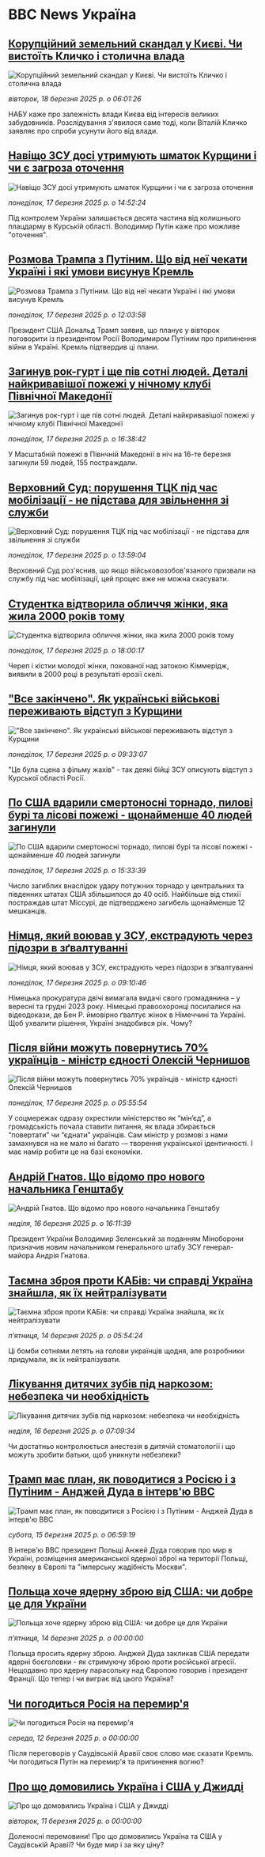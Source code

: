 # BBC News Україна## [Корупційний земельний скандал у Києві. Чи вистоїть Кличко і столична влада](https://www.bbc.com/ukrainian/articles/c2349y4yd10o?at_campaign=githubrss)![Корупційний земельний скандал у Києві. Чи вистоїть Кличко і столична влада](https://ichef.bbci.co.uk/ace/standard/240/cpsprodpb/d7f7/live/aa5c7730-0357-11f0-a387-437e2fb661fc.png)_вівторок, 18 березня 2025 р. о 06:01:26_НАБУ каже про залежність влади Києва від інтересів великих забудовників. Розслідування з'явилося саме тоді, коли Віталій Кличко заявляє про спроби усунути його від влади.## [Навіщо ЗСУ досі утримують шматок Курщини і чи є загроза оточення](https://www.bbc.com/ukrainian/articles/cx28wzxye7jo?at_campaign=githubrss)![Навіщо ЗСУ досі утримують шматок Курщини і чи є загроза оточення](https://ichef.bbci.co.uk/ace/standard/240/cpsprodpb/b8f8/live/a55f5110-0336-11f0-a8b1-950887ddc6e5.jpg)_понеділок, 17 березня 2025 р. о 14:52:24_Під контролем України залишається десята частина від колишнього плацдарму в Курській області. Володимир Путін каже про можливе "оточення".## [Розмова Трампа з Путіним. Що від неї чекати Україні і які умови висунув Кремль](https://www.bbc.com/ukrainian/articles/cjev4j5j37go?at_campaign=githubrss)![Розмова Трампа з Путіним. Що від неї чекати Україні і які умови висунув Кремль](https://ichef.bbci.co.uk/ace/standard/240/cpsprodpb/b395/live/d404b440-0315-11f0-81d9-675e79ab7115.jpg)_понеділок, 17 березня 2025 р. о 12:03:58_Президент США Дональд Трамп заявив, що планує у вівторок поговорити із президентом Росії Володимиром Путіним про припинення війни в Україні. Кремль підтвердив ці плани.## [Загинув рок-гурт і ще пів сотні людей. Деталі найкривавішої пожежі у нічному клубі Північної Македонії](https://www.bbc.com/ukrainian/articles/cwyn3yge687o?at_campaign=githubrss)![Загинув рок-гурт і ще пів сотні людей. Деталі найкривавішої пожежі у нічному клубі Північної Македонії](https://ichef.bbci.co.uk/ace/standard/240/cpsprodpb/2702/live/8fd24560-034e-11f0-b50e-9d086302645f.jpg)_понеділок, 17 березня 2025 р. о 16:38:42_У Масштабній пожежі в Півнчній Македонії в ніч на 16-те березня загинули 59 людей, 155 постраждали.## [Верховний Суд: порушення ТЦК під час мобілізації - не підстава для звільнення зі служби](https://www.bbc.com/ukrainian/articles/cwyexq6e8w0o?at_campaign=githubrss)![Верховний Суд: порушення ТЦК під час мобілізації - не підстава для звільнення зі служби](https://ichef.bbci.co.uk/ace/standard/240/cpsprodpb/3831/live/a9c973e0-0334-11f0-a8b1-950887ddc6e5.jpg)_понеділок, 17 березня 2025 р. о 13:59:04_Верховний Суд роз'яснив, що якщо військовозобов'язаного призвали на службу під час мобілізації, цей процес вже не можна скасувати.## [Студентка відтворила обличчя жінки, яка жила 2000 років тому](https://www.bbc.com/ukrainian/articles/c4g034300lmo?at_campaign=githubrss)![Студентка відтворила обличчя жінки, яка жила 2000 років тому](https://ichef.bbci.co.uk/ace/standard/240/cpsprodpb/d742/live/7cc534f0-f07a-11ef-a7d9-9f7991f418fc.jpg)_понеділок, 17 березня 2025 р. о 18:00:17_Череп і кістки молодої жінки, похованої над затокою Кіммерідж, виявили в 2000 році в результаті ерозії скелі.## ["Все закінчено". Як українські військові переживають відступ з Курщини](https://www.bbc.com/ukrainian/articles/cqx0l1019l2o?at_campaign=githubrss)!["Все закінчено". Як українські військові переживають відступ з Курщини](https://ichef.bbci.co.uk/ace/standard/240/cpsprodpb/1ea9/live/86359890-0303-11f0-a8b1-950887ddc6e5.jpg)_понеділок, 17 березня 2025 р. о 09:33:07_"Це була сцена з фільму жахів" - так деякі бійці ЗСУ описують відступ з Курської області Росії.## [По США вдарили смертоносні торнадо, пилові бурі та лісові пожежі - щонайменше 40 людей загинули](https://www.bbc.com/ukrainian/articles/cy831051gn8o?at_campaign=githubrss)![По США вдарили смертоносні торнадо, пилові бурі та лісові пожежі - щонайменше 40 людей загинули](https://ichef.bbci.co.uk/ace/standard/240/cpsprodpb/9ff1/live/03481490-01d6-11f0-beca-4dfaec3846c2.jpg)_понеділок, 17 березня 2025 р. о 15:33:39_Число загиблих внаслідок удару потужних торнадо у центральних та південних штатах США збільшилося до 40 осіб. Найбільше від стихії постраждав штат Міссурі, де підтверджено загибель щонайменше 12 мешканців.## [Німця, який воював у ЗСУ, екстрадують через підозри в зґвалтуванні](https://www.bbc.com/ukrainian/articles/cly3ze7k1pvo?at_campaign=githubrss)![Німця, який воював у ЗСУ, екстрадують через підозри в зґвалтуванні](https://ichef.bbci.co.uk/ace/standard/240/cpsprodpb/0bb2/live/2a4495e0-fd9f-11ef-9e61-71ee71f26eb1.jpg)_понеділок, 17 березня 2025 р. о 09:10:46_Німецька прокуратура двічі вимагала видачі свого громадянина – у вересні та грудні 2023 року. Німецькі правоохоронці посилалися на відеодокази, де Бен Р. ймовірно ґвалтує жінок в Німеччині та Україні. 
Щоб ухвалити рішення, Україні знадобився рік. Чому?## [Після війни можуть повернутись 70% українців - міністр єдності Олексій Чернишов](https://www.bbc.com/ukrainian/articles/c0jgvyqew8lo?at_campaign=githubrss)![Після війни можуть повернутись 70% українців - міністр єдності Олексій Чернишов](https://ichef.bbci.co.uk/ace/standard/240/cpsprodpb/74e4/live/1acf0380-0055-11f0-b404-e9d62a291e54.jpg)_понеділок, 17 березня 2025 р. о 05:55:54_У соцмережах одразу охрестили міністерство як “мін’єд”, а громадськість почала ставити питання, як влада збирається “повертати” чи “єднати” українців. Сам міністр у розмові з нами замахнувся на не мало  ні багато -– творення української ідентичності. І має намір робити це на базі економіки.## [Андрій Гнатов. Що відомо про нового начальника Генштабу](https://www.bbc.com/ukrainian/articles/ce98mx2lez4o?at_campaign=githubrss)![Андрій Гнатов. Що відомо про нового начальника Генштабу](https://ichef.bbci.co.uk/ace/standard/240/cpsprodpb/6b76/live/32d35b20-3305-11ef-9f4c-8785b0c18838.jpg)_неділя, 16 березня 2025 р. о 16:11:39_Президент України Володимир Зеленський за поданням Міноборони призначив новим начальником генерального штабу ЗСУ генерал-майора Андрія Гнатова.## [Таємна зброя проти КАБів: чи справді Україна знайшла, як їх нейтралізувати](https://www.bbc.com/ukrainian/articles/c5y452vpzeno?at_campaign=githubrss)![Таємна зброя проти КАБів: чи справді Україна знайшла, як їх нейтралізувати](https://ichef.bbci.co.uk/ace/standard/240/cpsprodpb/9c8b/live/8e1784d0-0013-11f0-a59a-8118430caef7.jpg)_пʼятниця, 14 березня 2025 р. о 05:54:24_Ці бомби сотнями летять на голови українців щодня, але розробники придумали, як їх нейтралізувати.## [Лікування дитячих зубів під наркозом: небезпека чи необхідність](https://www.bbc.com/ukrainian/articles/cly8jxgkw02o?at_campaign=githubrss)![Лікування дитячих зубів під наркозом: небезпека чи необхідність](https://ichef.bbci.co.uk/ace/standard/240/cpsprodpb/2791/live/cc6f6da0-0000-11f0-b50e-9d086302645f.jpg)_неділя, 16 березня 2025 р. о 07:09:34_Чи достатньо контролюється анестезія в дитячій стоматології і що можуть зробити батьки, щоб уникнути небезпеки?## [Трамп має план, як поводитися з Росією і з Путіним - Анджей Дуда в інтерв'ю ВВС](https://www.bbc.com/ukrainian/articles/c5y05pnj17ro?at_campaign=githubrss)![Трамп має план, як поводитися з Росією і з Путіним - Анджей Дуда в інтерв'ю ВВС](https://ichef.bbci.co.uk/ace/standard/240/cpsprodpb/b4b5/live/ae3384c0-00c3-11f0-8b2a-c7cde80a6cf3.jpg)_субота, 15 березня 2025 р. о 06:59:19_В інтервʼю BBC президент Польщі Анжей Дуда говорив про мир в Україні, розміщення американської ядерної зброї на території Польщі, безпеку в Європі та "імперську жадібність Москви".## [Польща хоче ядерну зброю від США: чи добре це для України](https://youtube.com/live/XC7jGvEJQmY?at_campaign=githubrss)![Польща хоче ядерну зброю від США: чи добре це для України](https://ichef.bbci.co.uk/ace/standard/240/cpsprodpb/2119/live/ad0bbe10-00f9-11f0-b50e-9d086302645f.jpg)_пʼятниця, 14 березня 2025 р. о 00:00:00_Польща просить ядерну зброю. Анджей Дуда закликав США передати ядерні боєголовки - як стримуючу зброю проти російської агресії. Нещодавно про ядерну парасольку над Європою говорив і президент Франції. Що тепер і чи виграє від цього Україна?## [Чи погодиться Росія на перемир'я](https://www.youtube.com/watch?v=HbJaZ9ZwecQ?at_campaign=githubrss)![Чи погодиться Росія на перемир'я](https://ichef.bbci.co.uk/ace/standard/240/cpsprodpb/e9e2/live/1da64d00-ff71-11ef-a8b1-950887ddc6e5.jpg)_середа, 12 березня 2025 р. о 00:00:00_Після переговорів у Саудівській Аравії своє слово має сказати Кремль. Чи погодиться Путін на перемир'я та припинення вогню?## [Про що домовились Україна і США у Джидді](https://www.youtube.com/watch?v=xbA176mhGWU?at_campaign=githubrss)![Про що домовились Україна і США у Джидді](https://ichef.bbci.co.uk/ace/standard/240/cpsprodpb/ec40/live/158282d0-fe9d-11ef-a8b1-950887ddc6e5.jpg)_вівторок, 11 березня 2025 р. о 00:00:00_Доленосні перемовини! Про що домовились Україна та США у Саудівській Аравії? Чи буде мир і за яку ціну?